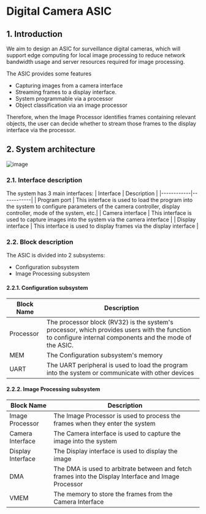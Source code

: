 # Digital Camera ASIC
## 1. Introduction
We aim to design an ASIC for surveillance digital cameras, which will support edge computing for local image processing to reduce network bandwidth usage and server resources required for image processing.

The ASIC provides some features 
- Capturing images from a camera interface
- Streaming frames to a display interface.
- System programmable via a processor
- Object classification via an image processor
  
Therefore, when the Image Processor identifies frames containing relevant objects, the user can decide whether to stream those frames to the display interface via the processor.

## 2. System architecture
![image](https://github.com/user-attachments/assets/7ae09727-2edd-43bb-911c-d61b993bbd10)

### 2.1. Interface description
The system has 3 main interfaces:
| Interface | Description |
|------------|------------|
| Program port | This interface is used to load the program into the system to configure parameters of the camera controller, display controller, mode of the system, etc.|
| Camera interface | This interface is used to capture images into the system via the camera interface |
| Display interface | This interface is used to display frames via the display interface |

### 2.2. Block description
The ASIC is divided into 2 subsystems:
- Configuration subsystem
- Image Processing subsystem

#### 2.2.1. Configuration subsystem
| Block Name | Description |
|------------|------------|
| Processor | The processor block (RV32) is the system's processor, which provides users with the function to configure internal components and the mode of the ASIC.|
| MEM | The Configuration subsystem's memory |
| UART | The UART peripheral is used to load the program into the system or communicate with other devices |

#### 2.2.2. Image Processing subsystem
| Block Name | Description |
|------------|------------|
| Image Processor | The Image Processor is used to process the frames when they enter the system |
| Camera Interface | The Camera interface is used to capture the image into the system |
| Display Interface | The Display interface is used to display the image |
| DMA | The DMA is used to arbitrate between and fetch frames into the Display Interface and Image Processor |
| VMEM | The memory to store the frames from the Camera Interface |


